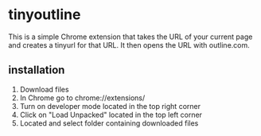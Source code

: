 # tinyoutline

This is a simple Chrome extension that takes the URL of your current page and creates a tinyurl for that URL. It then opens the URL with outline.com.

## installation

1. Download files
2. In Chrome go to chrome://extensions/
3. Turn on developer mode located in the top right corner
4. Click on "Load Unpacked" located in the top left corner
5. Located and select folder containing downloaded files


